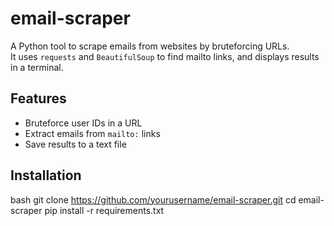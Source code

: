 # email-scraper

A Python tool to scrape emails from websites by bruteforcing URLs.  
It uses `requests` and `BeautifulSoup` to find mailto links, and displays results in a terminal.

## Features

- Bruteforce user IDs in a URL
- Extract emails from `mailto:` links
- Save results to a text file

## Installation

bash
git clone https://github.com/yourusername/email-scraper.git
cd email-scraper
pip install -r requirements.txt
